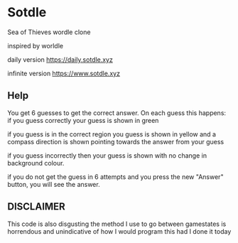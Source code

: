 # Sotdle
Sea of Thieves wordle clone

inspired by worldle

daily version
https://daily.sotdle.xyz

infinite version
https://www.sotdle.xyz

## Help
You get 6 guesses to get the correct answer.
On each guess this happens:
if you guess correctly your guess is shown in green

if you guess is in the correct region you guess is shown in yellow and a compass direction is shown pointing towards the answer from your guess

if you guess incorrectly then your guess is shown with no change in background colour.

if you do not get the guess in 6 attempts and you press the new "Answer" button, you will see the answer.

## DISCLAIMER
This code is also disgusting the method I use to go between gamestates is horrendous and unindicative of how I would program this had I done it today

